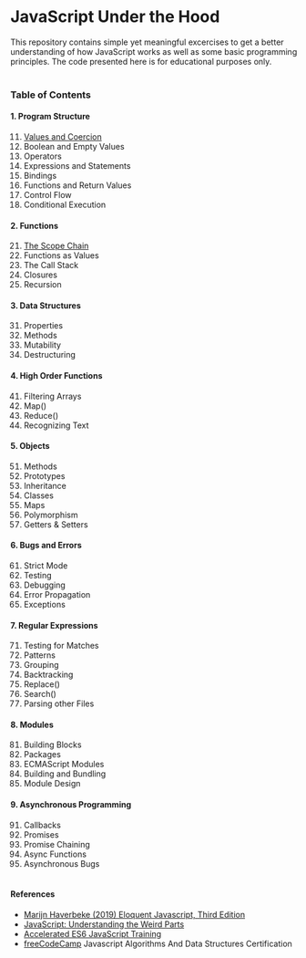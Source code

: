 # JavaScript Under the Hood

This repository contains simple yet meaningful excercises to get a better understanding of how JavaScript works as well as some
basic programming principles. The code presented here is for educational purposes only.
<br><br>

### Table of Contents

#### 1. Program Structure

11. [Values and Coercion](https://github.com/nicolasleivab/JavaScript-Under-the-Hood/blob/master/scripts/1.Program%20Structure/Values_and_Coercion.js)
2. Boolean and Empty Values
3. Operators
4. Expressions and Statements
5. Bindings
6. Functions and Return Values
7. Control Flow
8. Conditional Execution
   
#### 2. Functions
   21. [The Scope Chain](https://github.com/nicolasleivab/JavaScript-Under-the-Hood/blob/master/Scope_Chain/app.js)
   2. Functions as Values
   3. The Call Stack
   4. Closures
   5. Recursion
#### 3. Data Structures
   31. Properties
   2. Methods
   3. Mutability
   4. Destructuring
#### 4. High Order Functions
   41. Filtering Arrays
   2. Map()
   3. Reduce()
   4. Recognizing Text
#### 5. Objects
   51. Methods
   2. Prototypes
   3. Inheritance
   4. Classes
   5. Maps
   6. Polymorphism
   7. Getters & Setters
#### 6. Bugs and Errors
   61. Strict Mode
   2. Testing
   3. Debugging
   4. Error Propagation
   5. Exceptions
#### 7. Regular Expressions
   71. Testing for Matches
   2. Patterns
   3. Grouping
   4. Backtracking
   5. Replace()
   6. Search()
   7. Parsing other Files
#### 8. Modules
   81. Building Blocks
   2. Packages
   3. ECMAScript Modules
   4. Building and Bundling
   5. Module Design
#### 9. Asynchronous Programming
   91. Callbacks
   2. Promises
   3. Promise Chaining
   4. Async Functions
   5. Asynchronous Bugs
<br><br>

#### References

- [Marijn Haverbeke (2019) Eloquent Javascript, Third Edition](https://eloquentjavascript.net/)
- [JavaScript: Understanding the Weird Parts](https://www.udemy.com/understand-javascript/)
- [Accelerated ES6 JavaScript Training](https://www.udemy.com/es6-bootcamp-next-generation-javascript/)
- [freeCodeCamp](https://www.freecodecamp.org/) Javascript Algorithms And Data Structures Certification

